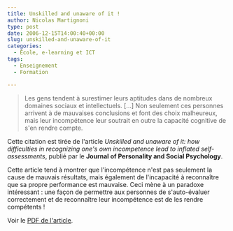 ```yaml
---
title: Unskilled and unaware of it !
author: Nicolas Martignoni
type: post
date: 2006-12-15T14:00:40+00:00
slug: unskilled-and-unaware-of-it
categories:
  - École, e-learning et ICT
tags:
  - Enseignement
  - Formation

---
```

> Les gens tendent à surestimer leurs aptitudes dans de nombreux domaines sociaux et intellectuels. [&hellip;] Non seulement ces personnes arrivent à de mauvaises conclusions et font des choix malheureux, mais leur incompétence leur soutrait en outre la capacité cognitive de s'en rendre compte.

Cette citation est tirée de l'article _Unskilled and unaware of it: how difficulties in recognizing one's own incompetence lead to inflated self-assessments_, publié par le **Journal of Personality and Social Psychology**.

Cette article tend à montrer que l'incompétence n'est pas seulement la cause de mauvais résultats, mais également de l'incapacité à reconnaître que sa propre performance est mauvaise. Ceci mène à un paradoxe intéressant : une façon de permettre aux personnes de s'auto-évaluer correctement et de reconnaître leur incompétence est de les rendre compétents !

Voir le [PDF de l'article][1].

 [1]: https://www.avaresearch.com/files/UnskilledAndUnawareOfIt.pdf

<!--more-->
